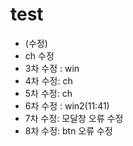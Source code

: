 # test

- (수정)
- ch 수정
- 3차 수정 : win
- 4차 수정: ch
- 5차 수정: ch
- 6차 수정 : win2(11:41)
- 7차 수정: 모달창 오류 수정
- 8차 수정: btn 오류 수정
